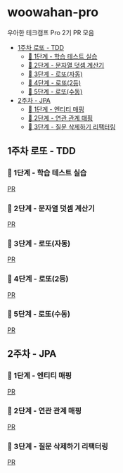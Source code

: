 <!-- omit in toc -->
# woowahan-pro

우아한 테크캠프 Pro 2기 PR 모음

- [1주차 로또 - TDD](#1주차-로또---tdd)
  - [🚀 1단계 - 학습 테스트 실습](#-1단계---학습-테스트-실습)
  - [🚀 2단계 - 문자열 덧셈 계산기](#-2단계---문자열-덧셈-계산기)
  - [🚀 3단계 - 로또(자동)](#-3단계---로또자동)
  - [🚀 4단계 - 로또(2등)](#-4단계---로또2등)
  - [🚀 5단계 - 로또(수동)](#-5단계---로또수동)
- [2주차 - JPA](#2주차---jpa)
  - [🚀 1단계 - 엔티티 매핑](#-1단계---엔티티-매핑)
  - [🚀 2단계 - 연관 관계 매핑](#-2단계---연관-관계-매핑)
  - [🚀 3단계 - 질문 삭제하기 리팩터링](#-3단계---질문-삭제하기-리팩터링)

## 1주차 로또 - TDD

### 🚀 1단계 - 학습 테스트 실습

[PR](https://github.com/next-step/java-lotto/pull/1515)

### 🚀 2단계 - 문자열 덧셈 계산기

[PR](https://github.com/next-step/java-lotto/pull/1529)

### 🚀 3단계 - 로또(자동)

[PR](https://github.com/next-step/java-lotto/pull/1605)

### 🚀 4단계 - 로또(2등)

[PR](https://github.com/next-step/java-lotto/pull/1655)

### 🚀 5단계 - 로또(수동)

[PR](https://github.com/next-step/java-lotto/pull/1704)

## 2주차 - JPA

### 🚀 1단계 - 엔티티 매핑

[PR](https://github.com/next-step/jwp-qna/pull/103)

### 🚀 2단계 - 연관 관계 매핑

[PR](https://github.com/next-step/jwp-qna/pull/124)

### 🚀 3단계 - 질문 삭제하기 리팩터링

[PR](https://github.com/next-step/jwp-qna/pull/140)
